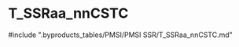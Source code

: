# T_SSRaa_nnCSTC

<!-- ATTENTION : Ne pas supprimer ou modifier la ligne ci-dessous -->
#include ".byproducts_tables/PMSI/PMSI SSR/T_SSRaa_nnCSTC.md"
<!-- ATTENTION : Ne pas supprimer ou modifier la ligne ci-dessus -->
